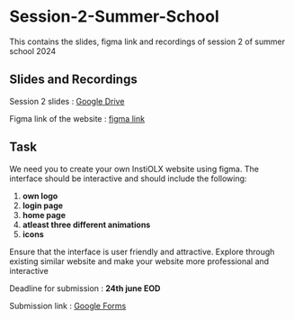 # Session-2-Summer-School
 This contains the slides, figma link and recordings of session 2 of summer school 2024
 
## Slides and Recordings  
 Session 2 slides : [Google Drive](https://1drv.ms/p/c/de50d331684fab25/EZOw2AoznCNLpgdKsADsugYBhosEMBgGLkkxxDEI4NAELQ?e=1iwvfA)

 Figma link of the website : [figma link](https://www.figma.com/design/vS2qBI75ifczBGnvYfezgF/app?node-id=270-53&t=gqkdOqhi2aeP3xHQ-1)

 ## Task 

 We need you to create your own InstiOLX website using figma. The interface should be interactive and should include the following:
 1. **own logo**
 2. **login page**
 3. **home page**
 4. **atleast three different animations**
 5. **icons**

 Ensure that the interface is user friendly and attractive. Explore through existing similar website and make your website more professional and interactive 

 Deadline for submission : **24th june EOD**

 Submission link : [Google Forms](https://docs.google.com/forms/d/e/1FAIpQLScqpFe7WMeS1_D9VURTbNdFkRaeXkv1QDdA7JXZ1GMdk0Z-uw/viewform?usp=sf_link)
